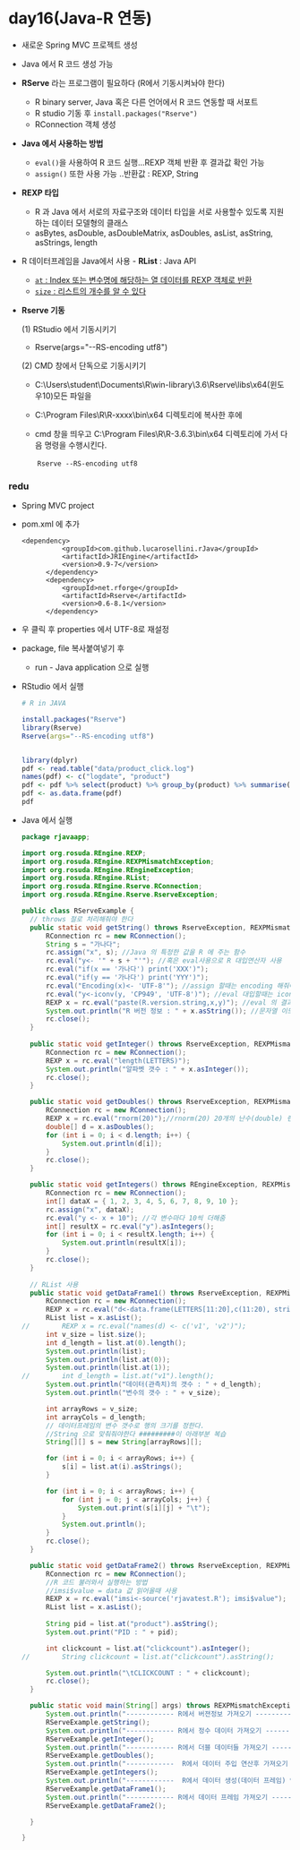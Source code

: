# day16(Java-R 연동)

- 새로운 Spring MVC 프로젝트 생성
- Java 에서 R 코드 생성 가능
- **RServe** 라는 프로그램이 필요하다 (R에서 기동시켜놔야 한다)
  - R binary server, Java 혹은 다른 언어에서 R 코드 연동할 때 서포트
  - R studio 기동 후 `install.packages("Rserve")`
  - RConnection 객체 생성
- **Java  에서 사용하는 방법**
  - `eval()`을 사용하여 R 코드 실행...REXP 객체 반환 후 결과값 확인 가능
  - `assign()` 또한 사용 가능 ..반환값 : REXP, String

- **REXP 타입** 
  - R 과 Java 에서 서로의 자료구조와 데이터 타입을 서로 사용할수 있도록 지원하는 데이터 모델형의 클래스
  - asBytes, asDouble, asDoubleMatrix, asDoubles, asList, asString, asStrings, length
- R 데이터프레임을 Java에서 사용 - **RList** : Java API
  - <u>`at` : Index 또는 변수명에 해당하는 열 데이터를 REXP 객체로 반환</u>
  - <u>`size` : 리스트의 개수를 알 수 있다</u>

- **Rserve 기동**

  (1) RStudio 에서 기동시키기 

  - Rserve(args="--RS-encoding utf8")

   (2) CMD 창에서 단독으로 기동시키기

  - C:\Users\student\Documents\R\win-library\3.6\Rserve\libs\x64(윈도우10)모든 파일을 

  - C:\Program Files\R\R-xxxx\bin\x64 디렉토리에 복사한 후에 

  - cmd 창을 띄우고 C:\Program Files\R\R-3.6.3\bin\x64 디렉토리에 가서 다음 명령을 수행시킨다. 

    ​	`Rserve --RS-encoding utf8`





### redu 

- Spring MVC project

- pom.xml 에 추가

  ```
  <dependency>
  			<groupId>com.github.lucarosellini.rJava</groupId>
  			<artifactId>JRIEngine</artifactId>
  			<version>0.9-7</version>
  		</dependency>
  		<dependency>
  			<groupId>net.rforge</groupId>
  			<artifactId>Rserve</artifactId>
  			<version>0.6-8.1</version>
  		</dependency>
  ```

- 우 클릭 후 properties 에서 UTF-8로 재설정

- package, file 복사붙여넣기 후

  - run - Java application 으로 실행

- RStudio 에서 실행

  ```r
  # R in JAVA
  
  install.packages("Rserve")
  library(Rserve)
  Rserve(args="--RS-encoding utf8")
  
  
  library(dplyr)
  pdf <- read.table("data/product_click.log")
  names(pdf) <- c("logdate", "product")
  pdf <- pdf %>% select(product) %>% group_by(product) %>% summarise(clickcount = n()) %>% arrange(desc(clickcount)) %>% head(1)
  pdf <- as.data.frame(pdf)
  pdf
  
  ```

- Java 에서 실행

  ```java
  package rjavaapp;
  
  import org.rosuda.REngine.REXP;
  import org.rosuda.REngine.REXPMismatchException;
  import org.rosuda.REngine.REngineException;
  import org.rosuda.REngine.RList;
  import org.rosuda.REngine.Rserve.RConnection;
  import org.rosuda.REngine.Rserve.RserveException;
  
  public class RServeExample {
  	// throws 절로 처리해줘야 한다
  	public static void getString() throws RserveException, REXPMismatchException {
  		RConnection rc = new RConnection();
  		String s = "가나다";
  		rc.assign("x", s); //Java 의 특정한 값을 R 에 주는 함수
  		rc.eval("y<- '" + s + "'"); //혹은 eval사용으로 R 대입연산자 사용
  		rc.eval("if(x == '가나다') print('XXX')");
  		rc.eval("if(y == '가나다') print('YYY')");
  		rc.eval("Encoding(x)<- 'UTF-8'"); //assign 할때는 encoding 해줘야함
  		rc.eval("y<-iconv(y, 'CP949', 'UTF-8')"); //eval 대입할때는 iconv 를 이용하여 컨버전해줘야함
  		REXP x = rc.eval("paste(R.version.string,x,y)"); //eval 의 결과를 REXP 변수에 담아야 한다(위에선 호출만)
  		System.out.println("R 버전 정보 : " + x.asString()); //문자열 이므로 REXP의 as.String() 으로 출력
  		rc.close();
  	}
  	
  	public static void getInteger() throws RserveException, REXPMismatchException {
  		RConnection rc = new RConnection();
  		REXP x = rc.eval("length(LETTERS)");
  		System.out.println("알파벳 갯수 : " + x.asInteger());
  		rc.close();
  	}
  
  	public static void getDoubles() throws RserveException, REXPMismatchException {
  		RConnection rc = new RConnection();
  		REXP x = rc.eval("rnorm(20)");//rnorm(20) 20개의 난수(double) 랜덤 수 추출
  		double[] d = x.asDoubles();
  		for (int i = 0; i < d.length; i++) {
  			System.out.println(d[i]);
  		}
  		rc.close();
  	}
  
  	public static void getIntegers() throws REngineException, REXPMismatchException {
  		RConnection rc = new RConnection();
  		int[] dataX = { 1, 2, 3, 4, 5, 6, 7, 8, 9, 10 };
  		rc.assign("x", dataX);
  		rc.eval("y <- x + 10"); //각 변수마다 10씩 더해줌
  		int[] resultX = rc.eval("y").asIntegers();
  		for (int i = 0; i < resultX.length; i++) {
  			System.out.println(resultX[i]);
  		}
  		rc.close();
  	}
  	
  	// RList 사용
  	public static void getDataFrame1() throws RserveException, REXPMismatchException {
  		RConnection rc = new RConnection();
  		REXP x = rc.eval("d<-data.frame(LETTERS[11:20],c(11:20), stringsAsFactors=F)");
  		RList list = x.asList();
  //		REXP x = rc.eval("names(d) <- c('v1', 'v2')");
  		int v_size = list.size();
  		int d_length = list.at(0).length();
  		System.out.println(list);
  		System.out.println(list.at(0));
  		System.out.println(list.at(1));
  //		int d_length = list.at("v1").length();
  		System.out.println("데이터(관측치)의 갯수 : " + d_length);
  		System.out.println("변수의 갯수 : " + v_size);
  
  		int arrayRows = v_size;
  		int arrayCols = d_length;
  		// 데이터프레임의 변수 갯수로 행의 크기를 정한다.
  		//String 으로 맞춰줘야한다 #########이 아래부분 복습
  		String[][] s = new String[arrayRows][]; 
  
  		for (int i = 0; i < arrayRows; i++) {
  			s[i] = list.at(i).asStrings();
  		}
  
  		for (int i = 0; i < arrayRows; i++) {
  			for (int j = 0; j < arrayCols; j++) {
  				System.out.print(s[i][j] + "\t");
  			}
  			System.out.println();
  		}
  		rc.close();
  	}
  
  	public static void getDataFrame2() throws RserveException, REXPMismatchException {
  		RConnection rc = new RConnection();
  		//R 코드 불러와서 실행하는 방법
  		//imsi$value = data 값 읽어올때 사용
  		REXP x = rc.eval("imsi<-source('rjavatest.R'); imsi$value");
  		RList list = x.asList();
  		
  		String pid = list.at("product").asString();
  		System.out.print("PID : " + pid);
  
  		int clickcount = list.at("clickcount").asInteger();
  //		String clickcount = list.at("clickcount").asString();
  
  		System.out.println("\tCLICKCOUNT : " + clickcount);
  		rc.close();
  	}
  
  	public static void main(String[] args) throws REXPMismatchException, REngineException {
  		System.out.println("------------ R에서 버젼정보 가져오기 --------------");
  		RServeExample.getString();
  		System.out.println("------------ R에서 정수 데이터 가져오기 --------------");
  		RServeExample.getInteger();
  		System.out.println("------------ R에서 더블 데이터들 가져오기 -------------");
  		RServeExample.getDoubles();
  		System.out.println("------------  R에서 데이터 주입 연산후 가져오기 ------");
  		RServeExample.getIntegers();
  		System.out.println("------------  R에서 데이터 생성(데이터 프레임) 연산후 가져오기------");
  		RServeExample.getDataFrame1();
  		System.out.println("------------ R에서 데이터 프레임 가져오기 --------------");
  		RServeExample.getDataFrame2();
  
  	}
  
  }
  
  ```

  